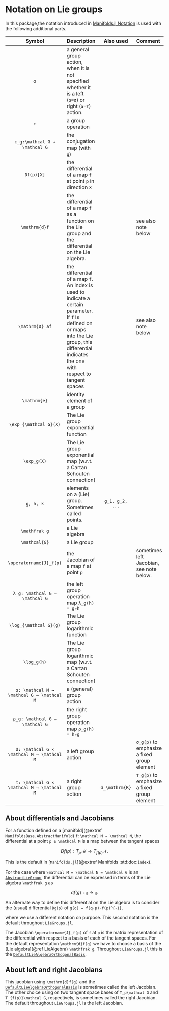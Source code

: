 # Notation on Lie groups

In this package,the notation introduced in [Manifolds.jl Notation](https://juliamanifolds.github.io/Manifolds.jl/latest/misc/notation.html) is used with the following additional parts.

| Symbol | Description | Also used | Comment |
|:----:|:--------------- |:----:|:--- |
| ``α`` | a general group action, when it is not specified whether it is a left (``α=σ``) or right (``α=τ``) action. | | |
| ``∘`` | a group operation | | |
| ``c_g:\mathcal G → \mathcal G`` | the conjugation map (with `g`) | | |
| ``Df(p)[X]`` | the differential of a map `f` at point `p` in direction `X` | | |
| ``\mathrm{d}f`` | the differential of a map `f` as a function on the Lie group and the differential on the Lie algebra. | | see also note below |
| ``\mathrm{D}_af`` | the differential of a map `f`. An index is used to indicate a certain parameter. If ``f`` is defined on or maps into the Lie group, this differential indicates the one with respect to tangent spaces  | | see also note below|
| ``\mathrm{e}`` | identity element of a group | | |
| ``\exp_{\mathcal G}(X)`` | The Lie group exponential function | | |
| ``\exp_g(X)`` | The Lie group exponential map (w.r.t. a Cartan Schouten connection) | | |
| ``g, h, k`` | elements on a (Lie) group. Sometimes called points. | ``g_1, g_2, ...`` | |
| ``\mathfrak g`` | a Lie algebra | | |
| ``\mathcal{G}`` | a Lie group | | |
| ``\operatorname{J}_f(p)`` | the Jacobian of a map `f` at point `p` | | sometimes left Jacobian, see note below. |
| ``λ_g: \mathcal G → \mathcal G`` | the left group operation map ``λ_g(h) = g∘h`` | | |
| ``\log_{\mathcal G}(g)`` | The Lie group logarithmic function | | |
| ``\log_g(h)`` | The Lie group logarithmic map (w.r.t. a Cartan Schouten connection) | | |
| ``α: \mathcal M → \mathcal G → \mathcal M`` | a (general) group action | | |
| ``ρ_g: \mathcal G → \mathcal G`` | the right group operation map ``ρ_g(h) = h∘g`` | | |
| ``σ: \mathcal G × \mathcal M → \mathcal M`` | a left group action | | ``σ_g(p)`` to emphasize a fixed group element |
| ``τ: \mathcal G × \mathcal M → \mathcal M`` | a right group action | ``σ_\mathrm{R}`` | ``τ_g(p)`` to emphasize a fixed group element |

## About differentials and Jacobians

For a function defined on a [manifold](@extref `ManifoldsBase.AbstractManifold`) ``f:\mathcal M → \mathcal N``, the differential at a point ``p ∈ \mathcal M`` is a map between the tangent spaces

```math
Df(p) : T_p\mathcal M → T_{f(p)}\mathcal N.
```

This is the default in  [`Manifolds.jl`](@extref Manifolds :std:doc:`index`).

For the case where ``\mathcal M = \mathcal N = \mathcal G`` is an [`AbstractLieGroup`](@ref), the differential can be expressed in terms of the Lie algebra ``\mathfrak g`` as

```math
\mathrm{d}f(g) : \mathfrak g → \mathfrak g.
```

An alternate way to define this differential on the Lie algebra is to consider the (usual) differential ``Dg(p)`` of ``g(q) = f(q⋅p)⋅f(p)^{-1}``.

where we use a different notation on purpose. This second notation is the default throughout `LieGroups.jl`.

The Jacobian ``\operatorname{J}_f(p)`` of ``f`` at ``p`` is the matrix representation of the differential with respect to a basis of each of the tangent spaces.
For the default representation ``\mathrm{d}f(g)`` we have to choose a basis of the [Lie algebra](@ref LieAlgebra) ``\mathfrak g``.
Throughout `LieGroups.jl` this is the [`DefaultLieAlgebraOrthogonalBasis`](@ref).

## About left and right Jacobians

This jacobian using ``\mathrm{d}f(g)`` and the [`DefaultLieAlgebraOrthogonalBasis`](@ref) is sometimes called the left Jacobian.
The other choice using on two tangent space bases of ``T_p\mathcal G`` and ``T_{f(p)}\mathcal G``, respectively, is sometimes called the right Jacobian.
The default throughout `LieGroups.jl` is the left Jacobian.
